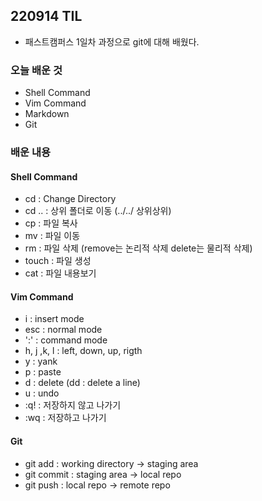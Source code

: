 ## 220914 TIL
- 패스트캠퍼스 1일차 과정으로 git에 대해 배웠다.

### 오늘 배운 것
- Shell Command
- Vim Command
- Markdown
- Git

### 배운 내용

#### Shell Command
- cd : Change Directory
- cd .. : 상위 폴더로 이동 (../../ 상위상위)
- cp : 파일 복사
- mv : 파일 이동
- rm : 파일 삭제 (remove는 논리적 삭제 delete는 물리적 삭제)
- touch : 파일 생성
- cat : 파일 내용보기

#### Vim Command
- i : insert mode
- esc : normal mode
- ':' : command mode
- h, j ,k, l : left, down, up, rigth
- y : yank
- p : paste
- d : delete (dd : delete a line)
- u : undo
- :q! : 저장하지 않고 나가기
- :wq : 저장하고 나가기

#### Git
- git add : working directory -> staging area 
- git commit : staging area -> local repo
- git push : local repo -> remote repo

